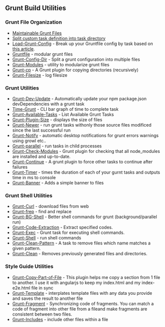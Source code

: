 ## Grunt Build Utilities

### Grunt File Organization

  * [Maintainable Grunt Files](http://www.thomasboyt.com/2013/09/01/maintainable-grunt.html)
  * [Split custom task definition into task directory](https://presentboldly.com/theprivileges/development-workflow-with-gruntjs/21)
  * [Load-Grunt-Config](https://github.com/firstandthird/load-grunt-config) - Break up your Gruntfile config by task based on [this article](http://www.thomasboyt.com/2013/09/01/maintainable-grunt.html).
  * [Gruntfile](https://npmjs.org/package/gruntfile) - modular grunt files
  * [Grunt-Config-Dir](https://npmjs.org/package/grunt-config-dir) - Split a grunt configuration into multiple files
  * [Grunt-Modules](https://npmjs.org/package/grunt-modules) - utility to modularize grunt files
  * [Grunt-cp](https://npmjs.org/package/grunt-cp) - A Grunt plugin for copying directories (recursively)
  * [Grunt-Filesize](https://npmjs.org/package/grunt-filesize) - log filesize

### Grunt Utilities

  * [Grunt-Dev-Update](https://github.com/pgilad/grunt-dev-update) - Automatically update your npm package.json devDependencies with a grunt task
  * [Time-Grunt](https://github.com/sindresorhus/time-grunt) - CLI bar graph of time to complete task
  * [Grunt-Available-Tasks](https://github.com/ben-eb/grunt-available-tasks) - List Available Grunt Tasks
  * [Grunt-Plugin-Size](https://npmjs.org/package/grunt-plugin-size) - displays the size of files
  * [Grunt-Newer](https://npmjs.org/package/grunt-newer) - run grunt tasks withonly those source files modificed since the last successful run
  * [Grunt-Notify](https://npmjs.org/package/grunt-notify) - automatic desktop notifications for grunt errors warnings using growl etc..
  * [Grunt-parallel](https://npmjs.org/package/grunt-parallel) - run tasks in child processes
  * [Grunt-Check-Modules](https://npmjs.org/package/grunt-check-modules) - Grunt plugin for checking that all node_modules are installed and up-to-date.
  * [Grunt-Continue](https://npmjs.org/package/grunt-continue) - A grunt plugin to force other tasks to continue after failures
  * [Grunt-Timer](https://npmjs.org/package/grunt-timer) - times the duration of each of your gurnt tasks and outputs time in ms to console
  * [Grunt-Banner](https://npmjs.org/package/grunt-banner) - Adds a simple banner to files


### Grunt Shell Utilities

  * [Grunt-Curl](https://github.com/twolfson/grunt-curl) - download files from web
  * [Grunt-frep](https://github.com/jonschlinkert/grunt-frep) - find and replace
  * [Grunt-BG-Shell](https://npmjs.org/package/grunt-bg-shell) - Better shell commands for grunt (background/parallel run)
  * [Grunt-Code-Extraction](https://npmjs.org/package/grunt-code-extraction) - Extract specified codes.
  * [Grunt-Exec](https://npmjs.org/package/grunt-exec) - Grunt task for executing shell commands.
  * [Grunt-Shell](https://npmjs.org/package/grunt-shell) - run shell commands
  * [Grunt-Clean-Pattern](https://npmjs.org/package/clean-pattern) - A task to remove files which name matches a given pattern.
  * [Grunt-Clean](https://npmjs.org/package/grunt-clean) - Removes previously generated files and directories.


### Style Guide Utilities

  * [Grunt-Copy-Part-of-File](https://npmjs.org/package/grunt-copy-part-of-file) - This plugin helps me copy a section from 1 file to another. I use it with angularjs to keep my index.html and my index-e2e.html file in sync
  * [Grunt-Template](https://npmjs.org/package/grunt-template) - interplates template files with any data you provide and saves the result to another file
  * [Grunt-Fragment](https://npmjs.org/package/grunt-fragment) - Synchronizing code of fragments. You can match a code of fragment into other file from a fileand make fragments are consistent between two files.
  * [Grunt-Includes](https://npmjs.org/package/grunt-includes) - include other files within a file



